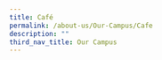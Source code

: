 ```yaml
---
title: Café
permalink: /about-us/Our-Campus/Cafe
description: ""
third_nav_title: Our Campus
---
```

